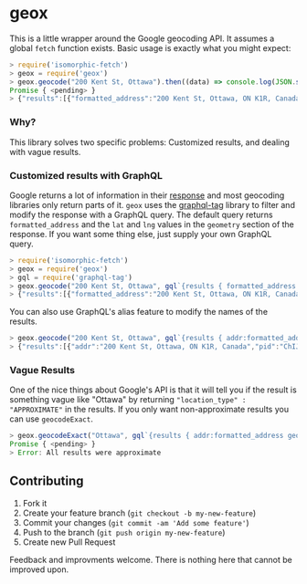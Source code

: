 # geox

This is a little wrapper around the Google geocoding API. It assumes a global `fetch` function exists.
Basic usage is exactly what you might expect:

```javascript
> require('isomorphic-fetch')
> geox = require('geox')
> geox.geocode("200 Kent St, Ottawa").then((data) => console.log(JSON.stringify(data)))
Promise { <pending> }
> {"results":[{"formatted_address":"200 Kent St, Ottawa, ON K1R, Canada","geometry":{"location":{"lat":45.417127,"lng":-75.7015053}}}]}
```

### Why?

This library solves two specific problems: Customized results, and dealing with vague results.

### Customized results with GraphQL

Google returns a lot of information in their [response](https://maps.googleapis.com/maps/api/geocode/json?address=200%20Kent%20St,%20Ottawa&sensor=false) and most geocoding libraries only return parts of it.
`geox` uses the [graphql-tag](https://github.com/apollostack/graphql-tag) library to filter and modify the response with a GraphQL query.
The default query returns `formatted_address` and the `lat` and `lng` values in the `geometry` section of the response. If you want some thing else, just supply your own GraphQL query.

```javascript
> require('isomorphic-fetch')
> geox = require('geox')
> gql = require('graphql-tag')
> geox.geocode("200 Kent St, Ottawa", gql`{results { formatted_address place_id}}`).then((data) => console.log(JSON.stringify(data)))
> {"results":[{"formatted_address":"200 Kent St, Ottawa, ON K1R, Canada","place_id":"ChIJy4vDdFMEzkwRFZjfTeGZZeg"}]}
```

You can also use GraphQL's alias feature to modify the names of the results.


```javascript
> geox.geocode("200 Kent St, Ottawa", gql`{results { addr:formatted_address pid:place_id}}`).then((data) => console.log(JSON.stringify(data)))
> {"results":[{"addr":"200 Kent St, Ottawa, ON K1R, Canada","pid":"ChIJy4vDdFMEzkwRFZjfTeGZZeg"}]}
```

### Vague Results

One of the nice things about Google's API is that it will tell you if the result is something vague like "Ottawa" by returning `"location_type" : "APPROXIMATE"` in the results. If you only want non-approximate results you can use `geocodeExact`.

```javascript
> geox.geocodeExact("Ottawa", gql`{results { addr:formatted_address geom:geometry {location {lat} }}}`).then((data) => console.log(JSON.stringify(data))).catch(console.warn)
Promise { <pending> }
> Error: All results were approximate
```

## Contributing

1. Fork it
2. Create your feature branch (`git checkout -b my-new-feature`)
3. Commit your changes (`git commit -am 'Add some feature'`)
4. Push to the branch (`git push origin my-new-feature`)
5. Create new Pull Request

Feedback and improvments welcome. There is nothing here that cannot be
improved upon.



